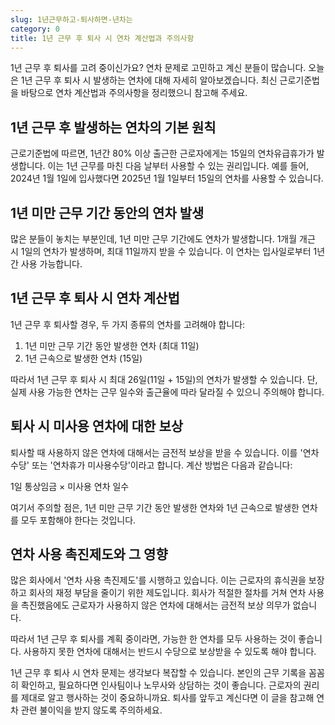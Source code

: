 ```yaml
---
slug: 1년근무하고-퇴사하면-년차는
category: 0
title: 1년 근무 후 퇴사 시 연차 계산법과 주의사항
---
```


1년 근무 후 퇴사를 고려 중이신가요? 연차 문제로 고민하고 계신 분들이 많습니다. 오늘은 1년 근무 후 퇴사 시 발생하는 연차에 대해 자세히 알아보겠습니다. 최신 근로기준법을 바탕으로 연차 계산법과 주의사항을 정리했으니 참고해 주세요.

## 1년 근무 후 발생하는 연차의 기본 원칙

근로기준법에 따르면, 1년간 80% 이상 출근한 근로자에게는 15일의 연차유급휴가가 발생합니다. 이는 1년 근무를 마친 다음 날부터 사용할 수 있는 권리입니다. 예를 들어, 2024년 1월 1일에 입사했다면 2025년 1월 1일부터 15일의 연차를 사용할 수 있습니다.

## 1년 미만 근무 기간 동안의 연차 발생

많은 분들이 놓치는 부분인데, 1년 미만 근무 기간에도 연차가 발생합니다. 1개월 개근 시 1일의 연차가 발생하며, 최대 11일까지 받을 수 있습니다. 이 연차는 입사일로부터 1년간 사용 가능합니다.

## 1년 근무 후 퇴사 시 연차 계산법

1년 근무 후 퇴사할 경우, 두 가지 종류의 연차를 고려해야 합니다:

1. 1년 미만 근무 기간 동안 발생한 연차 (최대 11일)
2. 1년 근속으로 발생한 연차 (15일)

따라서 1년 근무 후 퇴사 시 최대 26일(11일 + 15일)의 연차가 발생할 수 있습니다. 단, 실제 사용 가능한 연차는 근무 일수와 출근율에 따라 달라질 수 있으니 주의해야 합니다.

## 퇴사 시 미사용 연차에 대한 보상

퇴사할 때 사용하지 않은 연차에 대해서는 금전적 보상을 받을 수 있습니다. 이를 '연차수당' 또는 '연차휴가 미사용수당'이라고 합니다. 계산 방법은 다음과 같습니다:

1일 통상임금 × 미사용 연차 일수

여기서 주의할 점은, 1년 미만 근무 기간 동안 발생한 연차와 1년 근속으로 발생한 연차를 모두 포함해야 한다는 것입니다.

## 연차 사용 촉진제도와 그 영향

많은 회사에서 '연차 사용 촉진제도'를 시행하고 있습니다. 이는 근로자의 휴식권을 보장하고 회사의 재정 부담을 줄이기 위한 제도입니다. 회사가 적절한 절차를 거쳐 연차 사용을 촉진했음에도 근로자가 사용하지 않은 연차에 대해서는 금전적 보상 의무가 없습니다.

따라서 1년 근무 후 퇴사를 계획 중이라면, 가능한 한 연차를 모두 사용하는 것이 좋습니다. 사용하지 못한 연차에 대해서는 반드시 수당으로 보상받을 수 있도록 해야 합니다.

1년 근무 후 퇴사 시 연차 문제는 생각보다 복잡할 수 있습니다. 본인의 근무 기록을 꼼꼼히 확인하고, 필요하다면 인사팀이나 노무사와 상담하는 것이 좋습니다. 근로자의 권리를 제대로 알고 행사하는 것이 중요하니까요. 퇴사를 앞두고 계신다면 이 글을 참고해 연차 관련 불이익을 받지 않도록 주의하세요.